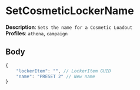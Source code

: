 # SetCosmeticLockerName

**Description**: `Sets the name for a Cosmetic Loadout` \
**Profiles**: `athena`, `campaign`

## Body
```js
{
    "lockerItem": "", // LockerItem GUID
    "name": "PRESET 2" // New name
}
```
